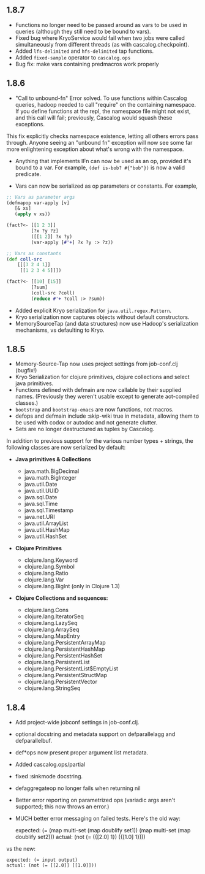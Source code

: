 ## 1.8.7

* Functions no longer need to be passed around as vars to be used in queries (although they still need to be bound to vars).
* Fixed bug where KryoService would fail when two jobs were called simultaneously from different threads (as with cascalog.checkpoint).
* Added `lfs-delimited` and `hfs-delimited` tap functions.
* Added `fixed-sample` operator to `cascalog.ops`
* Bug fix: make vars containing predmacros work properly

## 1.8.6

* "Call to unbound-fn" Error solved. To use functions within Cascalog queries, hadoop needed to call "require" on the containing namespace. If you define functions at the repl, the namespace file might not exist, and this call will fail; previously, Cascalog would squash these exceptions.

This fix explicitly checks namespace existence, letting all others errors pass through. Anyone seeing an "unbound fn" exception will now see some far more enlightening exception about what's wrong with the namespace.

* Anything that implements IFn can now be used as an op, provided it's bound to a var. For example, `(def is-bob? #{"bob"})` is now a valid predicate.

* Vars can now be serialized as op parameters or constants. For example,

```clojure
;; Vars as parameter args
(defmapop var-apply [v]
   [& xs]
   (apply v xs))

(fact?<- [[1 2 3]]
         [?x ?y ?z]
         ([[1 2]] ?x ?y)
         (var-apply [#'+] ?x ?y :> ?z))

;; Vars as constants
(def coll-src
    [[[3 2 4 1]]
     [[1 2 3 4 5]]])

(fact?<- [[10] [15]]
         [?sum]
         (coll-src ?coll)
         (reduce #'+ ?coll :> ?sum))
```

* Added explicit Kryo serialization for `java.util.regex.Pattern`.
* Kryo serialization now captures objects without default constructors.
* MemorySourceTap (and data structures) now use Hadoop's serialization mechanisms, vs defaulting to Kryo.

## 1.8.5

* Memory-Source-Tap now uses project settings from job-conf.clj (bugfix!)
* Kryo Serialization for clojure primitives, clojure collections and select java primitives.
* Functions defined with defmain are now callable by their supplied names. (Previously they weren't usable except to generate aot-compiled classes.)
* `bootstrap` and `bootstrap-emacs` are now functions, not macros.
* defops and defmain include :skip-wiki true in metadata, allowing them to be used with codox or autodoc and not generate clutter.
* Sets are no longer destructured as tuples by Cascalog.

In addition to previous support for the various number types + strings, the following classes are now serialized by default:

- **Java primitives & Collections**
  - java.math.BigDecimal
  - java.math.BigInteger
  - java.util.Date
  - java.util.UUID
  - java.sql.Date
  - java.sql.Time
  - java.sql.Timestamp
  - java.net.URI
  - java.util.ArrayList
  - java.util.HashMap
  - java.util.HashSet

- **Clojure Primitives**
  - clojure.lang.Keyword
  - clojure.lang.Symbol
  - clojure.lang.Ratio
  - clojure.lang.Var
  - clojure.lang.BigInt (only in Clojure 1.3)

- **Clojure Collections and sequences:**
  - clojure.lang.Cons
  - clojure.lang.IteratorSeq
  - clojure.lang.LazySeq
  - clojure.lang.ArraySeq
  - clojure.lang.MapEntry
  - clojure.lang.PersistentArrayMap
  - clojure.lang.PersistentHashMap
  - clojure.lang.PersistentHashSet
  - clojure.lang.PersistentList
  - clojure.lang.PersistentList$EmptyList
  - clojure.lang.PersistentStructMap
  - clojure.lang.PersistentVector
  - clojure.lang.StringSeq

## 1.8.4

* Add project-wide jobconf settings in job-conf.clj.
* optional docstring and metadata support on defparallelagg and defparallelbuf.
* def*ops now present proper argument list metadata.
* Added cascalog.ops/partial
* fixed :sinkmode docstring.
* defaggregateop no longer fails when returning nil
* Better error reporting on parametrized ops (variadic args aren't supported; this now throws an error.)
* MUCH better error messaging on failed tests. Here's the old way:

    expected: (= (map multi-set (map doublify set1)) (map multi-set (map doublify set2)))
      actual: (not (= ({[2.0] 1}) ({[1.0] 1})))

vs the new:

    expected: (= input output)
    actual: (not (= [[2.0]] [[1.0]]))
